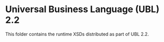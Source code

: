 # Universal Business Language (UBL) 2.2

This folder contains the runtime XSDs distributed as part of UBL 2.2.
